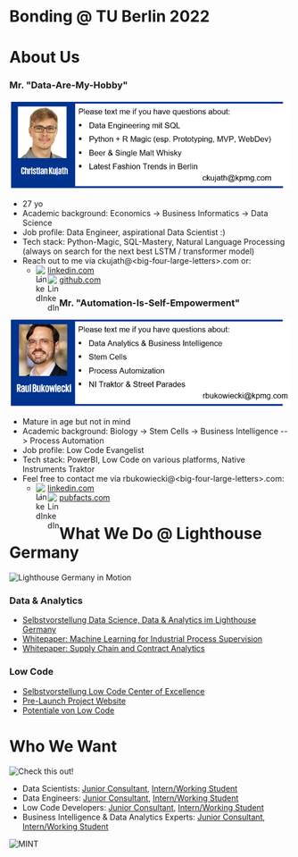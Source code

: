 # Bonding @ TU Berlin 2022

# About Us

### Mr. "Data-Are-My-Hobby"
![chris](https://github.com/Wandergarten/Open-Minds-Malzfabrik-Berlin-2022/blob/main/chris-1.png)

* 27 yo
* Academic background: Economics -> Business Informatics -> Data Science
* Job profile: Data Engineer, aspirational Data Scientist :)
* Tech stack: Python-Magic, SQL-Mastery, Natural Language Processing (always on search for the next best LSTM / transformer model)
* Reach out to me via ckujath@\<big-four-large-letters\>.com or: 
  * [linkedin.com](https://www.linkedin.com/in/christiankujath) <a href="https://www.linkedin.com/in/christiankujath"><img align="left" src="https://raw.githubusercontent.com/gauravghongde/social-icons/master/SVG/Black/LinkedIN_black.svg" alt="LinkedIn" width="21px"/></a>
  * [github.com](https://www.github.com/wandergarten) <a href="https://github.com/Wandergarten"><img align="left" src="https://raw.githubusercontent.com/gauravghongde/social-icons/master/SVG/Black/Github_black.svg" alt="LinkedIn" width="21px"/></a>


### Mr. "Automation-Is-Self-Empowerment"
![raul](https://github.com/Wandergarten/Open-Minds-Malzfabrik-Berlin-2022/blob/main/raul-1.png)

* Mature in age but not in mind
* Academic background: Biology -> Stem Cells -> Business Intelligence --> Process Automation
* Job profile: Low Code Evangelist
* Tech stack: PowerBI, Low Code on various platforms, Native Instruments Traktor
* Feel free to contact me via rbukowiecki@\<big-four-large-letters\>.com: 
  * [linkedin.com](https://www.linkedin.com/in/raul-bukowiecki) <a href="https://wwww.linkedin.com/in/raul-bukowiecki"><img align="left" src="https://raw.githubusercontent.com/gauravghongde/social-icons/master/SVG/Black/LinkedIN_black.svg" alt="LinkedIn" width="21px"/></a>
  * [pubfacts.com](https://www.pubfacts.com/author/Raul%2BBukowiecki) <a href="https://www.pubfacts.com/author/Raul%2BBukowiecki"><img align="left" src="https://raw.githubusercontent.com/gauravghongde/social-icons/master/SVG/Black/Github_black.svg" alt="LinkedIn" width="21px"/></a>
  
# What We Do @ Lighthouse Germany

<a href="https://www.youtube.com/watch?v=jXx-cgqgFDc"><img align="left" src="https://i.imgur.com/rVrhO1x.png" alt="Lighthouse Germany in Motion"/></a>
&nbsp;

### Data & Analytics
* [Selbstvorstellung Data Science, Data & Analytics im Lighthouse Germany](https://home.kpmg/de/de/home/dienstleistungen/advisory/consulting/services/analytics-und-technology/data-science.html)
* [Whitepaper: Machine Learning for Industrial Process Supervision](https://home.kpmg/de/de/home/themen/2021/10/prozessueberwachung-mit-maschinellem-lernen.html)
* [Whitepaper: Supply Chain and Contract Analytics](https://home.kpmg/de/de/home/themen/2019/09/intelligentes-vertragsmanagement-der-zukunft.html)

### Low Code
* [Selbstvorstellung Low Code Center of Excellence](https://home.kpmg/de/de/home/dienstleistungen/advisory/consulting/services/analytics-und-technology/kpmg-low-code-center-of-excellence.html)
* [Pre-Launch Project Website](https://lowcodekpmg.com/)
* [Potentiale von Low Code](https://home.kpmg/ch/de/home/themen/2021/03/low-code.html)

# Who We Want
![Check this out!](https://i.imgur.com/zqKE7vO.png)

* Data Scientists: [Junior Consultant](https://topmatch.talentry.com/share/job/157281/646166/1659096146/3), [Intern/Working Student](https://jobs.kpmg.de/default/job/Berlin-Werkstudent-%28wmd%29-Data-Science-Data-Analytics-10785/571913501/)
* Data Engineers: [Junior Consultant](https://topmatch.talentry.com/share/job/157281/646166/1659096146/3), [Intern/Working Student](https://jobs.kpmg.de/default/job/Berlin-Werkstudent-%28wmd%29-IT-Strategie-IT-Architektur-10785/571916701/)
* Low Code Developers: [Junior Consultant](https://topmatch.talentry.com/app/talent/s/i6hzqiu168wh4ojdvmb7ge/jobs/219789/details), [Intern/Working Student](mailto:recruiting@kpmg.com)
* Business Intelligence & Data Analytics Experts: [Junior Consultant](https://topmatch.talentry.com/share/job/157282/646166/1659096176/3), [Intern/Working Student](https://jobs.kpmg.de/default/job/Berlin-Werkstudent-%28wmd%29-f%C3%BCr-Business-Intelligence-10785/571914101/)

![MINT](https://i.imgur.com/Bo9jN9n.jpg)
